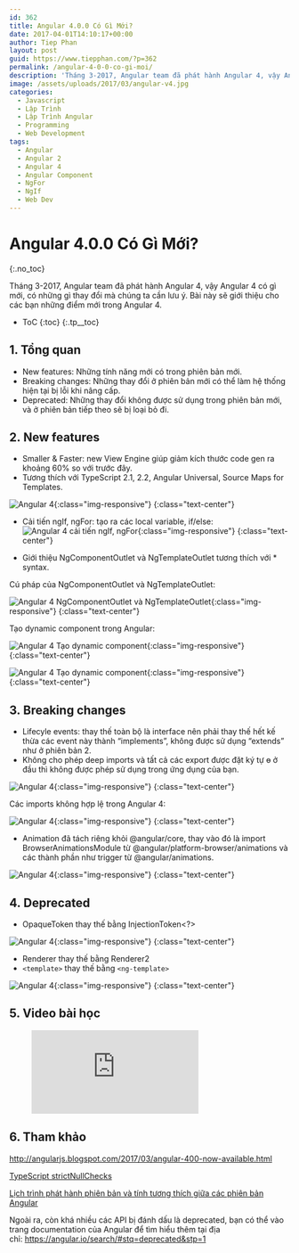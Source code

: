```yaml
---
id: 362
title: Angular 4.0.0 Có Gì Mới?
date: 2017-04-01T14:10:17+00:00
author: Tiep Phan
layout: post
guid: https://www.tiepphan.com/?p=362
permalink: /angular-4-0-0-co-gi-moi/
description: 'Tháng 3-2017, Angular team đã phát hành Angular 4, vậy Angular 4 có gì mới, có những gì thay đổi mà chúng ta cần lưu ý. Bài này sẽ giới thiệu cho các bạn những điểm mới trong Angular 4.'
image: /assets/uploads/2017/03/angular-v4.jpg
categories:
  - Javascript
  - Lập Trình
  - Lập Trình Angular
  - Programming
  - Web Development
tags:
  - Angular
  - Angular 2
  - Angular 4
  - Angular Component
  - NgFor
  - NgIf
  - Web Dev
---
```


# Angular 4.0.0 Có Gì Mới?
{:.no_toc}

Tháng 3-2017, Angular team đã phát hành Angular 4, vậy Angular 4 có gì mới, có những gì thay đổi mà chúng ta cần lưu ý. Bài này sẽ giới thiệu cho các bạn những điểm mới trong Angular 4.

* ToC
{:toc}
{:.tp__toc}

## 1. Tổng quan

  * New features: Những tính năng mới có trong phiên bản mới.
  * Breaking changes: Những thay đổi ở phiên bản mới có thể làm hệ thống hiện tại bị lỗi khi nâng cấp.
  * Deprecated: Những thay đổi không được sử dụng trong phiên bản mới, và ở phiên bản tiếp theo sẽ bị loại bỏ đi.

## 2. New features

  * Smaller & Faster: new View Engine giúp giảm kích thước code gen ra khoảng 60% so với trước đây.
  * Tương thích với TypeScript 2.1, 2.2, Angular Universal, Source Maps for Templates.

![Angular 4](/assets/uploads/2017/04/angular-4-1.png){:class="img-responsive"}
{:class="text-center"}

  * Cải tiến ngIf, ngFor: tạo ra các local variable, if/else:
![Angular 4 cải tiến ngIf, ngFor](/assets/uploads/2017/04/angular-4-2.png){:class="img-responsive"}
{:class="text-center"}

  * Giới thiệu NgComponentOutlet và NgTemplateOutlet tương thích với * syntax.

Cú pháp của NgComponentOutlet và NgTemplateOutlet:

![Angular 4 NgComponentOutlet và NgTemplateOutlet](/assets/uploads/2017/04/angular-4-3.png){:class="img-responsive"}
{:class="text-center"}

Tạo dynamic component trong Angular:

![Angular 4 Tạo dynamic component](/assets/uploads/2017/04/angular-4-4.png){:class="img-responsive"}
{:class="text-center"}

![Angular 4 Tạo dynamic component](/assets/uploads/2017/04/angular-4-5.png){:class="img-responsive"}
{:class="text-center"}

## 3. Breaking changes

  * Lifecyle events: thay thế toàn bộ là interface nên phải thay thế hết kế thừa các event này thành “implements”, không được sử dụng &#8220;extends&#8221; như ở phiên bản 2.
  * Không cho phép deep imports và tất cả các export được đặt ký tự ɵ ở đầu thì không được phép sử dụng trong ứng dụng của bạn.

![Angular 4](/assets/uploads/2017/04/angular-4-6.png){:class="img-responsive"}
{:class="text-center"}

Các imports không hợp lệ trong Angular 4:

![Angular 4](/assets/uploads/2017/04/angular-4-7.png){:class="img-responsive"}
{:class="text-center"}

  * Animation đã tách riêng khỏi @angular/core, thay vào đó là import BrowserAnimationsModule từ @angular/platform-browser/animations và các thành phần như trigger từ @angular/animations.

![Angular 4](/assets/uploads/2017/04/angular-4-8.png){:class="img-responsive"}
{:class="text-center"}

## 4. Deprecated

  * OpaqueToken thay thế bằng InjectionToken<?>

![Angular 4](/assets/uploads/2017/04/angular-4-9.png){:class="img-responsive"}
{:class="text-center"}

  * Renderer thay thế bằng Renderer2
  * `<template>` thay thế bằng `<ng-template>`

![Angular 4](/assets/uploads/2017/04/angular-4-10.png){:class="img-responsive"}
{:class="text-center"}

## 5. Video bài học

<figure class="video_container">
  <iframe src="https://www.youtube.com/embed/2SY_uLf8gsA" frameborder="0" allowfullscreen="true"> </iframe>
</figure>

## 6. Tham khảo

<a href="http://angularjs.blogspot.com/2017/03/angular-400-now-available.html" target="_blank">http://angularjs.blogspot.com/2017/03/angular-400-now-available.html</a>

<a href="https://www.typescriptlang.org/docs/handbook/release-notes/typescript-2-0.html" target="_blank">TypeScript strictNullChecks</a>

<a href="https://github.com/angular/angular/blob/master/docs/RELEASE_SCHEDULE.md" target="_blank">Lịch trình phát hành phiên bản và tính tương thích giữa các phiên bản Angular</a>

Ngoài ra, còn khá nhiều các API bị đánh dấu là deprecated, bạn có thể vào trang documentation của Angular để tìm hiểu thêm tại địa chỉ: <a href="https://angular.io/search/#stq=deprecated&stp=1" target="_blank">https://angular.io/search/#stq=deprecated&stp=1</a>